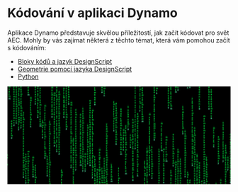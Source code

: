 # Kódování v aplikaci Dynamo

Aplikace Dynamo představuje skvělou příležitostí, jak začít kódovat pro svět AEC. Mohly by vás zajímat některá z těchto témat, která vám pomohou začít s kódováním:

* [Bloky kódů a jazyk DesignScript](8-1\_code-blocks-and-design-script/)
* [Geometrie pomocí jazyka DesignScript](8-2\_geometry-with-design-script/)
* [Python](8-3\_python/)

![](./images/image(17).png)
